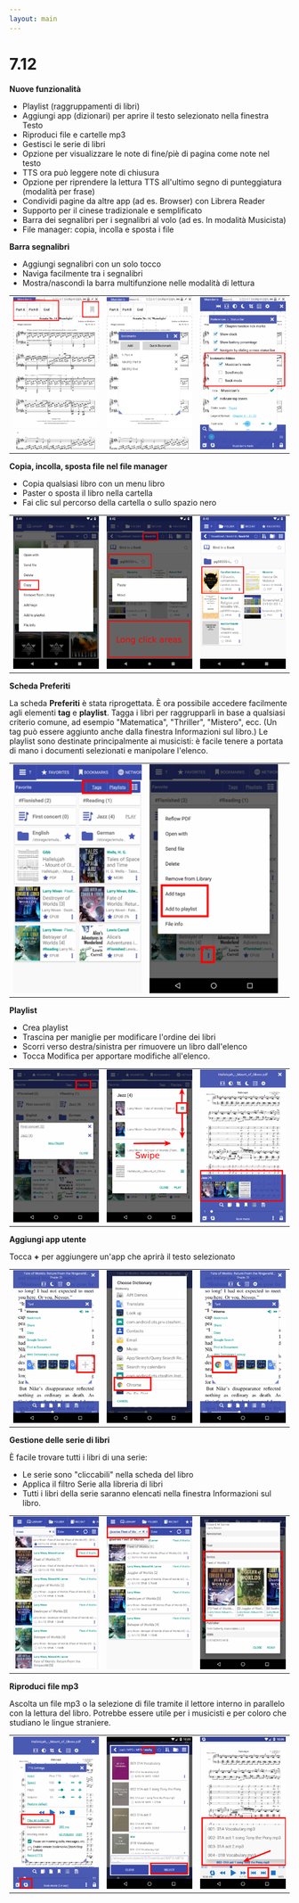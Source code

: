 ```yaml
---
layout: main
---
```


# 7.12

**Nuove funzionalità**

* Playlist (raggruppamenti di libri)
* Aggiungi app (dizionari) per aprire il testo selezionato nella finestra Testo
* Riproduci file e cartelle mp3
* Gestisci le serie di libri
* Opzione per visualizzare le note di fine/piè di pagina come note nel testo
* TTS ora può leggere note di chiusura
* Opzione per riprendere la lettura TTS all'ultimo segno di punteggiatura (modalità per frase)
* Condividi pagine da altre app (ad es. Browser) con Librera Reader
* Supporto per il cinese tradizionale e semplificato
* Barra dei segnalibri per i segnalibri al volo (ad es. In modalità Musicista)
* File manager: copia, incolla e sposta i file

**Barra segnalibri**

* Aggiungi segnalibri con un solo tocco
* Naviga facilmente tra i segnalibri
* Mostra/nascondi la barra multifunzione nelle modalità di lettura

||||
|-|-|-|
|![](19.png)|![](20.png)|![](21.png)|

**Copia, incolla, sposta file nel file manager**

* Copia qualsiasi libro con un menu libro
* Paster o sposta il libro nella cartella
* Fai clic sul percorso della cartella o sullo spazio nero

||||
|-|-|-|
|![](16.png)|![](17.png)|![](18.png)|

**Scheda Preferiti**

La scheda **Preferiti** è stata riprogettata. È ora possibile accedere facilmente agli elementi **tag** e **playlist**.
Tagga i libri per raggrupparli in base a qualsiasi criterio comune, ad esempio &quot;Matematica&quot;, &quot;Thriller&quot;, &quot;Mistero&quot;, ecc. (Un tag può essere aggiunto anche dalla finestra Informazioni sul libro.)
Le playlist sono destinate principalmente ai musicisti: è facile tenere a portata di mano i documenti selezionati e manipolare l'elenco.

||||
|-|-|-|
|![](1.png)|![](2.png)||

**Playlist**

* Crea playlist
* Trascina per maniglie per modificare l'ordine dei libri
* Scorri verso destra/sinistra per rimuovere un libro dall'elenco
* Tocca Modifica per apportare modifiche all'elenco.

||||
|-|-|-|
|![](4.png)|![](5.png)|![](6.png)|

**Aggiungi app utente**

Tocca **+** per aggiungere un'app che aprirà il testo selezionato

||||
|-|-|-|
|![](7.png)|![](8.png)|![](9.png)|

**Gestione delle serie di libri**

È facile trovare tutti i libri di una serie:

* Le serie sono &quot;cliccabili&quot; nella scheda del libro
* Applica il filtro Serie alla libreria di libri
* Tutti i libri della serie saranno elencati nella finestra Informazioni sul libro.

||||
|-|-|-|
|![](10.png)|![](11.png)|![](12.png)|

**Riproduci file mp3**

Ascolta un file mp3 o la selezione di file tramite il lettore interno in parallelo con la lettura del libro.
Potrebbe essere utile per i musicisti e per coloro che studiano le lingue straniere.

||||
|-|-|-|
|![](13.png)|![](14.png)|![](15.png)|


